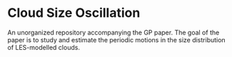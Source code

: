 # Cloud Size Oscillation

An unorganized repository accompanying the GP paper. The goal of the paper is to study and estimate the periodic motions in the size distribution of LES-modelled clouds.
